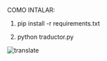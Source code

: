 COMO INTALAR:

1. pip install -r requirements.txt

2. python traductor.py

![translate](https://github.com/user-attachments/assets/449885ad-9662-4a2e-8f49-341726b6cee7)

